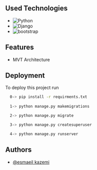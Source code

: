 
## Used Technologies

 - ![Python](https://img.shields.io/badge/Python-3.7+-brightgreen.svg)
 - ![Django](https://img.shields.io/badge/Django-4.1+-ff69b4.svg)
 - ![bootstrap](https://img.shields.io/badge/bootstrap-4.6-cc61c1.svg)



## Features

- MVT Architecture


## Deployment

To deploy this project run

```bash
  0-> pip install -r requirments.txt
  
  1-> python manage.py makemigrations

  2-> python manage.py migrate

  3-> python manage.py createsuperuser

  4-> python manage.py runserver
```


## Authors

- [@esmaeil kazemi](https://www.github.com/eskazemi)

